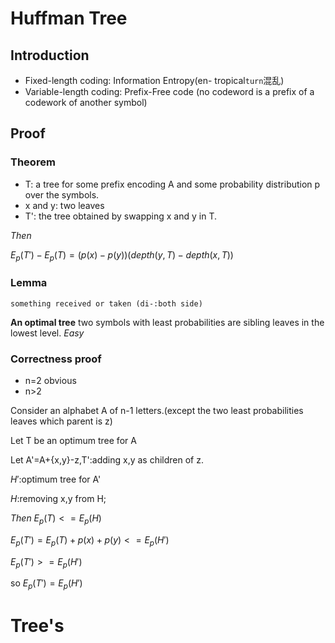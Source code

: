 # Huffman Tree
## Introduction
- Fixed-length coding: Information Entropy(en- tropical`turn`混乱)
- Variable-length coding: Prefix-Free code (no codeword is a prefix of a codework of another symbol)

## Proof
### Theorem
- T: a tree for some prefix encoding A and some probability distribution p over the symbols.
- x and y: two leaves
- T': the tree obtained by swapping x and y in T.

*Then*

$E_p(T')-E_p(T)=(p(x)-p(y))(depth(y,T)-depth(x,T))$


### Lemma
`something received or taken (di-:both side)`

**An optimal tree**
two symbols with least probabilities are sibling leaves in the lowest level.
*Easy*
### Correctness proof
- n=2 obvious
- n>2

Consider an alphabet A of n-1 letters.(except the two least probabilities leaves which parent is z) 

Let T be an optimum tree for A

Let A'=A+{x,y}-z,T':adding x,y as children of z.

$H'$:optimum tree for A' 

$H$:removing x,y from H;

*Then*
$E_p(T)<=E_p(H)$

$E_p(T')=E_p(T)+p(x)+p(y)<=E_p(H')$

$E_p(T')>=E_p(H')$

so $E_p(T')=E_p(H')$
# Tree's